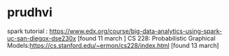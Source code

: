 # prudhvi

spark tutorial : https://www.edx.org/course/big-data-analytics-using-spark-uc-san-diegox-dse230x   [found 11 march ]
CS 228: Probabilistic Graphical Models:https://cs.stanford.edu/~ermon/cs228/index.html [found 13 march]
